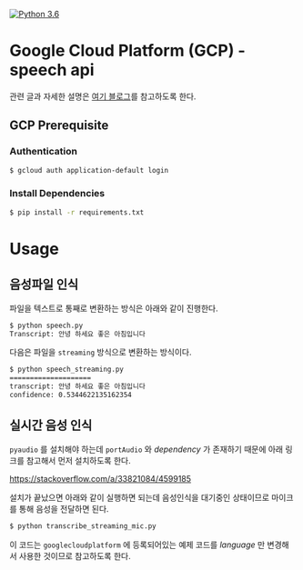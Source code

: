 [![Python 3.6](https://img.shields.io/badge/python-3.6-blue.svg)](https://www.python.org/downloads/release/python-360/)

# Google Cloud Platform (GCP) - speech api
관련 글과 자세한 설명은 [여기 블로그](http://jybaek.tistory.com/671)를 참고하도록 한다. 

## GCP Prerequisite
### Authentication
```bash
$ gcloud auth application-default login
```

### Install Dependencies
```bash
$ pip install -r requirements.txt
```

# Usage

## 음성파일 인식
파일을 텍스트로 통째로 변환하는 방식은 아래와 같이 진행한다.
```bash
$ python speech.py
Transcript: 안녕 하세요 좋은 아침입니다
```

다음은 파일을 `streaming` 방식으로 변환하는 방식이다.
```bash
$ python speech_streaming.py
====================
transcript: 안녕 하세요 좋은 아침입니다
confidence: 0.5344622135162354
```

## 실시간 음성 인식
`pyaudio` 를 설치해야 하는데 `portAudio` 와 *dependency* 가 존재하기 때문에 아래 링크를 참고해서
먼저 설치하도록 한다.

https://stackoverflow.com/a/33821084/4599185

설치가 끝났으면 아래와 같이 실행하면 되는데 음성인식을 대기중인 상태이므로 마이크를 통해
음성을 전달하면 된다.
```bash
$ python transcribe_streaming_mic.py
```

이 코드는 `googlecloudplatform` 에 등록되어있는 예제 코드를 *language* 만 변경해서 사용한 것이므로 참고하도록 한다.

